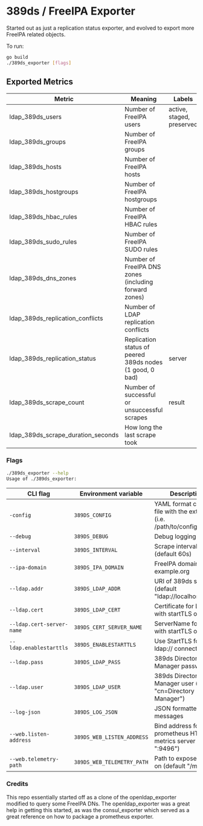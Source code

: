 # 389ds / FreeIPA Exporter

Started out as just a replication status exporter, and evolved to export more FreeIPA related objects.

To run:
```bash
go build
./389ds_exporter [flags]
```

## Exported Metrics

| Metric | Meaning | Labels |
| ------ | ------- | ------ |
| ldap_389ds_users | Number of FreeIPA users | active, staged, preserved |
| ldap_389ds_groups | Number of FreeIPA groups | |
| ldap_389ds_hosts | Number of FreeIPA hosts | |
| ldap_389ds_hostgroups | Number of FreeIPA hostgroups | |
| ldap_389ds_hbac_rules | Number of FreeIPA HBAC rules | |
| ldap_389ds_sudo_rules | Number of FreeIPA SUDO rules | |
| ldap_389ds_dns_zones | Number of FreeIPA DNS zones (including forward zones) | |
| ldap_389ds_replication_conflicts | Number of LDAP replication conflicts | |
| ldap_389ds_replication_status | Replication status of peered 389ds nodes (1 good, 0 bad) | server |
| ldap_389ds_scrape_count | Number of successful or unsuccessful scrapes | result |
| ldap_389ds_scrape_duration_seconds | How long the last scrape took |

### Flags

```bash
./389ds_exporter --help
Usage of ./389ds_exporter:
```

| CLI flag                  | Environment variable     | Description                                                           |
|---------------------------|--------------------------|-----------------------------------------------------------------------|
| `-config`                 | `389DS_CONFIG`            | YAML format config file with the extension (i.e. /path/to/config.yaml) |
| `--debug`                 | `389DS_DEBUG`                       | Debug logging                                                         |
| `--interval`              | `389DS_INTERVAL`                    | Scrape interval (default 60s)                                         |
| `--ipa-domain`            | `389DS_IPA_DOMAIN`                  | FreeIPA domain e.g. example.org                                       |
| `--ldap.addr`             | `389DS_LDAP_ADDR`                   | URI of 389ds server (default "ldap://localhost:389")                  |
| `--ldap.cert`             | `389DS_LDAP_CERT`                   | Certificate for LDAP with startTLS or TLS                             |
| `--ldap.cert-server-name` | `389DS_CERT_SERVER_NAME`            | ServerName for LDAP with startTLS or TLS                              |
| `--ldap.enablestarttls`   | `389DS_ENABLESTARTTLS`              | Use StartTLS for ldap:// connections                                  |
| `--ldap.pass`             | `389DS_LDAP_PASS`                   | 389ds Directory Manager password                                      |
| `--ldap.user`             | `389DS_LDAP_USER`                   | 389ds Directory Manager user (default "cn=Directory Manager")         |
| `--log-json`              | `389DS_LOG_JSON`                    | JSON formatted log messages                                           |
| `--web.listen-address`    | `389DS_WEB_LISTEN_ADDRESS`          | Bind address for prometheus HTTP metrics server (default ":9496")     |
| `--web.telemetry-path`    | `389DS_WEB_TELEMETRY_PATH`          | Path to expose metrics on (default "/metrics")                        |


### Credits

This repo essentially started off as a clone of the openldap_exporter modified to query
some FreeIPA DNs. The openldap_exporter was a great help in getting this started, as was
the consul_exporter which served as a great reference on how to package a prometheus
exporter.
